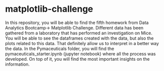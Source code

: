 # matplotlib-challenge
In this repository, you will be able to find the fifth homework from Data Analytics Bootcamp-> Matplotlib Challenge.
Different data has been gathered from a laboratory that has performed an investigation on Mice. You will be able to see the dataframes created with the data, 
but also the plots related to this data. That definitely allow us to interpret in a better way the data.
In the Pymaceuticals folder, you will find the pymaceuticals_starter.ipynb (jupyter notebook) where all the process was developed. On top of it, you will find 
the most important insights on the information.